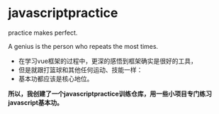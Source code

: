 # javascriptpractice
practice makes perfect.

A genius is the person who repeats the most times.


* 在学习vue框架的过程中，更深的感悟到框架确实是很好的工具，
* 但是就跟打篮球和其他任何运动、技能一样：
* 基本功都应该是核心地位。



**所以，我创建了一个javascriptpractice训练仓库，用一些小项目专门练习javascript基本功。**



